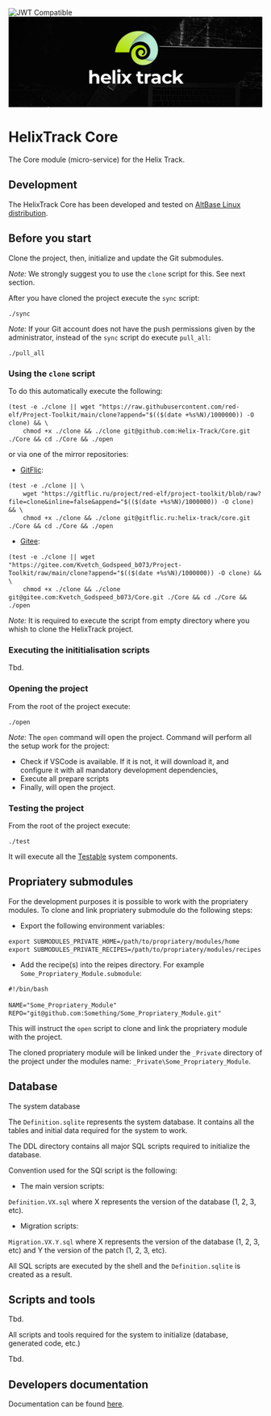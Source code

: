 ![JWT Compatible](https://jwt.io/img/badge-compatible.svg)
![JIRA alternative for the free world!](Assets/Wide_Black.png)

# HelixTrack Core

The Core module (micro-service) for the Helix Track.

## Development

The HelixTrack Core has been developed and tested on [AltBase Linux distribution](https://www.basealt.ru/).

## Before you start

Clone the project, then, initialize and update the Git submodules.

*Note:* We strongly suggest you to use the `clone` script for this. See next section.

After you have cloned the project execute the `sync` script:

```shell
./sync
```

*Note:* If your Git account does not have the push permissions given by the administrator, instead of the `sync` script do execute `pull_all`:

```shell
./pull_all
```

### Using the `clone` script

To do this automatically execute the following:

```shell
(test -e ./clone || wget "https://raw.githubusercontent.com/red-elf/Project-Toolkit/main/clone?append="$(($(date +%s%N)/1000000)) -O clone) && \
    chmod +x ./clone && ./clone git@github.com:Helix-Track/Core.git ./Core && cd ./Core && ./open
```

or via one of the mirror repositories:

- [GitFlic](https://gitflic.ru/):

```shell
(test -e ./clone || \
    wget "https://gitflic.ru/project/red-elf/project-toolkit/blob/raw?file=clone&inline=false&append="$(($(date +%s%N)/1000000)) -O clone) && \
    chmod +x ./clone && ./clone git@gitflic.ru:helix-track/core.git ./Core && cd ./Core && ./open
```

- [Gitee](https://gitee.com/):

```shell
(test -e ./clone || wget "https://gitee.com/Kvetch_Godspeed_b073/Project-Toolkit/raw/main/clone?append="$(($(date +%s%N)/1000000)) -O clone) && \
    chmod +x ./clone && ./clone git@gitee.com:Kvetch_Godspeed_b073/Core.git ./Core && cd ./Core && ./open
```

*Note:* It is required to execute the script from empty directory where you whish to clone the HelixTrack project.

### Executing the inititialisation scripts

Tbd.

### Opening the project

From the root of the project execute:

```shell
./open
```

*Note:* The `open` command will open the project. Command will perform all the setup work for the project:

- Check if VSCode is available. If it is not, it will download it, and configure it with all mandatory development dependencies,
- Execute all prepare scripts
- Finally, will open the project.

### Testing the project

From the root of the project execute:

```shell
./test
```

It will execute all the [Testable](https://github.com/red-elf/Testable) system components.

## Propriatery submodules

For the development purposes it is possible to work with the propriatery modules. To clone and link propriatery submodule do the following steps:

- Export the following environment variables:

```shell
export SUBMODULES_PRIVATE_HOME=/path/to/propriatery/modules/home
export SUBMODULES_PRIVATE_RECIPES=/path/to/propriatery/modules/recipes
```

- Add the recipe(s) into the reipes directory. For example `Some_Propriatery_Module.submodule`:

```shell
#!/bin/bash

NAME="Some_Propriatery_Module"
REPO="git@github.com:Something/Some_Propriatery_Module.git"
```

This will instruct the `open` script to clone and link the propriatery module with the project.

The cloned propriatery module will be linked under the `_Private` directory of the project under the modules name: `_Private\Some_Propriatery_Module`.

## Database

The system database

The `Definition.sqlite` represents the system database. 
It contains all the tables and initial data required for the system to work.

The DDL directory contains all major SQL scripts required to initialize the database.

Convention used for the SQl script is the following:

- The main version scripts:

`Definition.VX.sql` where X represents the version of the database (1, 2, 3, etc).

- Migration scripts:

`Migration.VX.Y.sql` where X represents the version of the database (1, 2, 3, etc) and Y the version of the patch (1, 2, 3, etc).

All SQL scripts are executed by the shell and the `Definition.sqlite` is created as a result.

## Scripts and tools

Tbd.

All scripts and tools required for the system to initialize (database, generated code, etc.)

Tbd.

## Developers documentation

Documentation can be found [here](Documentation).
